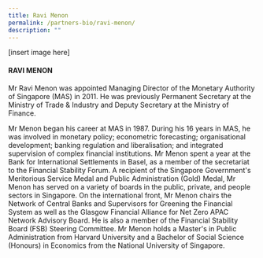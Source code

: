 ```yaml
---
title: Ravi Menon
permalink: /partners-bio/ravi-menon/
description: ""
---
```

[insert image here]

#### RAVI MENON

Mr Ravi Menon was appointed Managing Director of the Monetary Authority of Singapore (MAS) in 2011. He was previously Permanent Secretary at the Ministry of Trade & Industry and Deputy Secretary at the Ministry of Finance.  
  
Mr Menon began his career at MAS in 1987. During his 16 years in MAS, he was involved in monetary policy; econometric forecasting; organisational development; banking regulation and liberalisation; and integrated supervision of complex financial institutions. Mr Menon spent a year at the Bank for International Settlements in Basel, as a member of the secretariat to the Financial Stability Forum. A recipient of the Singapore Government's Meritorious Service Medal and Public Administration (Gold) Medal, Mr Menon has served on a variety of boards in the public, private, and people sectors in Singapore. On the international front, Mr Menon chairs the Network of Central Banks and Supervisors for Greening the Financial System as well as the Glasgow Financial Alliance for Net Zero APAC Network Advisory Board. He is also a member of the Financial Stability Board (FSB) Steering Committee. Mr Menon holds a Master's in Public Administration from Harvard University and a Bachelor of Social Science (Honours) in Economics from the National University of Singapore.
